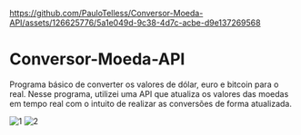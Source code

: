 
https://github.com/PauloTelless/Conversor-Moeda-API/assets/126625776/5a1e049d-9c38-4d7c-acbe-d9e137269568
# Conversor-Moeda-API
Programa básico de converter os valores de dólar, euro e bitcoin para o real. Nesse programa, utilizei uma API que atualiza os valores das moedas em tempo real com o intuito de realizar as conversões de forma atualizada.

![1](https://github.com/PauloTelless/Conversor-Moeda-API/assets/126625776/1938790f-7aea-4077-8ace-90d8ace7bf06) ![2](https://github.com/PauloTelless/Conversor-Moeda-API/assets/126625776/5b2d0ad9-9dbf-44fc-81c3-ae0d68e3fce0)
